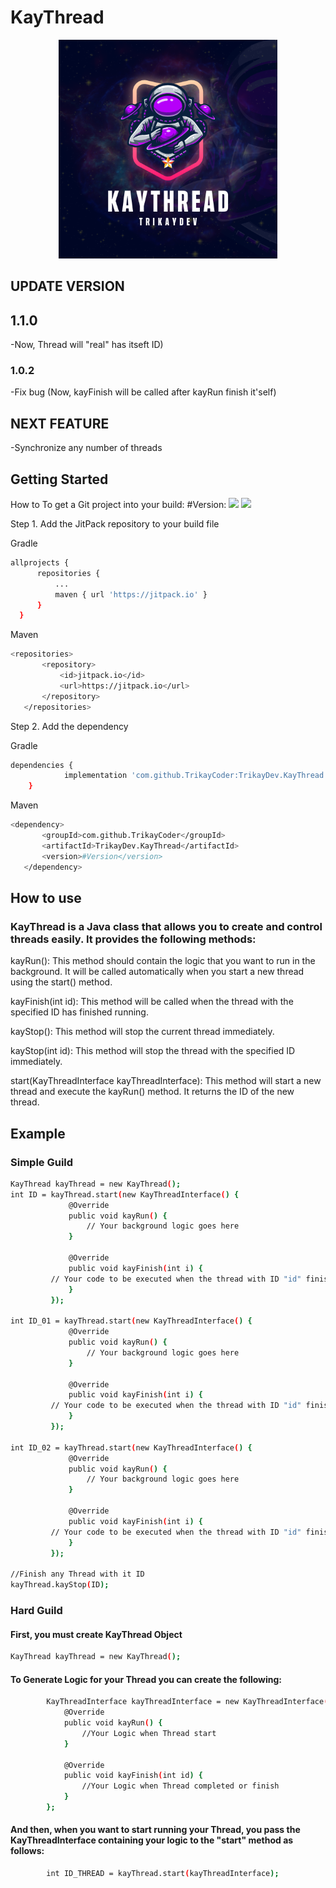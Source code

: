 # KayThread
<p align="center">
  <img src="src/main/java/org/example/Astronaut Esports Team Gaming Logo.png" width="350" title="hover text">
</p>

## UPDATE VERSION
## 1.1.0
-Now, Thread will "real" has itseft ID)

### 1.0.2
-Fix bug (Now, kayFinish will be called after kayRun finish it'self)

## NEXT FEATURE
-Synchronize any number of threads
## Getting Started
How to
To get a Git project into your build: #Version: [![](https://jitpack.io/v/TrikayCoder/KayThread.svg)](https://jitpack.io/#TrikayCoder/KayThread)
[![](https://jitpack.io/v/TrikayCoder/TrikayDev.KayThread.svg)](https://jitpack.io/#TrikayCoder/TrikayDev.KayThread)

Step 1. Add the JitPack repository to your build file<br>

Gradle
  ```sh
allprojects {
		repositories {
			...
			maven { url 'https://jitpack.io' }
		}
	}
 ```
Maven
 ```sh
<repositories>
		<repository>
		    <id>jitpack.io</id>
		    <url>https://jitpack.io</url>
		</repository>
	</repositories>
```
 
Step 2. Add the dependency<br>

Gradle
```sh
dependencies {
	        implementation 'com.github.TrikayCoder:TrikayDev.KayThread:#Version'
	}
```
Maven
 ```sh
 <dependency>
	    <groupId>com.github.TrikayCoder</groupId>
	    <artifactId>TrikayDev.KayThread</artifactId>
	    <version>#Version</version>
	</dependency>
 ```

## How to use
### KayThread is a Java class that allows you to create and control threads easily. It provides the following methods:

kayRun():
This method should contain the logic that you want to run in the background. It will be called automatically when you start a new thread using the start() method.

kayFinish(int id):
This method will be called when the thread with the specified ID has finished running.

kayStop():
This method will stop the current thread immediately.

kayStop(int id):
This method will stop the thread with the specified ID immediately.

start(KayThreadInterface kayThreadInterface):
This method will start a new thread and execute the kayRun() method. It returns the ID of the new thread.

## Example
### Simple Guild
```sh
KayThread kayThread = new KayThread();
int ID = kayThread.start(new KayThreadInterface() {
             @Override
             public void kayRun() {
                 // Your background logic goes here
             }

             @Override
             public void kayFinish(int i) {
		 // Your code to be executed when the thread with ID "id" finishes goes here
             }
         });
	 
int ID_01 = kayThread.start(new KayThreadInterface() {
             @Override
             public void kayRun() {
                 // Your background logic goes here
             }

             @Override
             public void kayFinish(int i) {
		 // Your code to be executed when the thread with ID "id" finishes goes here
             }
         });
	 
int ID_02 = kayThread.start(new KayThreadInterface() {
             @Override
             public void kayRun() {
                 // Your background logic goes here
             }

             @Override
             public void kayFinish(int i) {
		 // Your code to be executed when the thread with ID "id" finishes goes here
             }
         });
         
//Finish any Thread with it ID
kayThread.kayStop(ID);
 ```

### Hard Guild
#### First, you must create KayThread Object
```sh
KayThread kayThread = new KayThread();
 ```
#### To Generate Logic for your Thread you can create the following:
```sh
        KayThreadInterface kayThreadInterface = new KayThreadInterface() {
            @Override
            public void kayRun() {
                //Your Logic when Thread start
            }

            @Override
            public void kayFinish(int id) {
                //Your Logic when Thread completed or finish
            }
        };
 ```
#### And then, when you want to start running your Thread, you pass the KayThreadInterface containing your logic to the "start" method as follows:
```sh
        int ID_THREAD = kayThread.start(kayThreadInterface);
 ```


